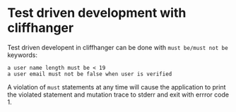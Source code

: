 # Test driven development with cliffhanger

Test driven developent in cliffhanger can be done with `must be/must not be` keywords:

```
a user name length must be < 19
a user email must not be false when user is verified
```

A violation of `must` statements at any time will cause the application to print the violated statement and mutation trace to stderr and exit with errror code 1.
